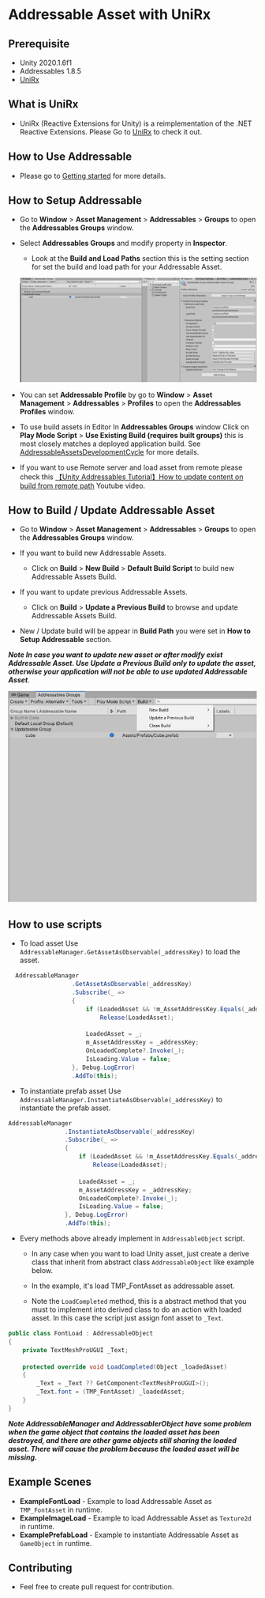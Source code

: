 # Addressable Asset with UniRx


## **Prerequisite**

- Unity 2020.1.6f1
- Addressables 1.8.5
- [UniRx](https://github.com/neuecc/UniRx)

## What is UniRx
- UniRx (Reactive Extensions for Unity) is a reimplementation of the .NET Reactive Extensions. Please Go to [UniRx](https://github.com/neuecc/UniRx) to check it out.

## How to Use Addressable

- Please go to [Getting started](https://docs.unity3d.com/Packages/com.unity.addressables@1.8/manual/AddressableAssetsGettingStarted.html) for more details.

## How to Setup Addressable

- Go to **Window** > **Asset Management** > **Addressables** > **Groups** to open the **Addressables Groups** window.

- Select **Addressables Groups** and modify property in **Inspector**.

  - Look at the **Build and Load Paths** section this is the setting section for set the build and load path for your Addressable Asset.
  
  ![image-20201110161344789](Manual/Images/image-20201110161344789.png)

- You can set **Addressable Profile** by go to **Window** > **Asset Management** > **Addressables** > **Profiles** to open the **Addressables Profiles** window.

- To use build assets in Editor In **Addressables Groups** window Click on **Play Mode Script** > **Use Existing Build (requires built groups)** this is most closely matches a deployed application build. See [AddressableAssetsDevelopmentCycle](https://docs.unity3d.com/Packages/com.unity.addressables@1.8/manual/AddressableAssetsDevelopmentCycle.html) for more details.

- If you want to use Remote server and load asset from remote please check this [【Unity Addressables Tutorial】How to update content on build from remote path](https://www.youtube.com/watch?v=KJbNsaj1c1o) Youtube video.

## How to Build / Update Addressable Asset

- Go to **Window** > **Asset Management** > **Addressables** > **Groups** to open the **Addressables Groups** window.

- If you want to build new Addressable Assets.
	
  - Click on **Build** > **New Build** > **Default Build Script** to build new Addressable Assets Build.
  
- If you want to update previous Addressable Assets.
	
  - Click on **Build** > **Update a Previous Build** to browse and update Addressable Assets Build.
  
- New / Update build will be appear in **Build Path** you were set in **How to Setup Addressable** section.

***Note In case you want to update new asset or after modify exist Addressable Asset. Use Update a Previous Build only to update the asset, otherwise your application will not be able to use updated Addressable Asset***.

  ![image-20201110164525290](Manual/Images/image-20201110164525290.png)

## How to use scripts

- To load asset Use `AddressableManager.GetAssetAsObservable(_addressKey)` to load the asset.

```c#
  AddressableManager
                  .GetAssetAsObservable(_addressKey)
                  .Subscribe(_ =>
                  {
                      if (LoadedAsset && !m_AssetAddressKey.Equals(_addressKey))
                          Release(LoadedAsset);
  
                      LoadedAsset = _;
                      m_AssetAddressKey = _addressKey;
                      OnLoadedComplete?.Invoke(_);
                      IsLoading.Value = false;
                  }, Debug.LogError)
                  .AddTo(this);
```
- To instantiate prefab asset Use `AddressableManager.InstantiateAsObservable(_addressKey)` to instantiate the prefab asset.
```c#
AddressableManager
                .InstantiateAsObservable(_addressKey)
                .Subscribe(_ =>
                {
                    if (LoadedAsset && !m_AssetAddressKey.Equals(_addressKey))
                        Release(LoadedAsset);

                    LoadedAsset = _;
                    m_AssetAddressKey = _addressKey;
                    OnLoadedComplete?.Invoke(_);
                    IsLoading.Value = false;
                }, Debug.LogError)
                .AddTo(this);
```

- Every methods above already implement in `AddressableObject` script.

  - In any case when you want to load Unity asset, just create a derive class that inherit from abstract class `AddressableObject` like example below.
  - In the example, it's load TMP_FontAsset as addressable asset.

  - Note the `LoadCompleted` method, this is a abstract method that you must to implement into derived class to do an action with loaded asset. In this case the script just assign font asset to `_Text`.

```c#
public class FontLoad : AddressableObject
{
    private TextMeshProUGUI _Text;

    protected override void LoadCompleted(Object _loadedAsset)
    {
        _Text = _Text ?? GetComponent<TextMeshProUGUI>();
        _Text.font = (TMP_FontAsset) _loadedAsset;
    }
}
```

***Note AddressableManager and AddressablerObject have some problem when the game object that contains the loaded asset has been destroyed, and there are other game objects still sharing the loaded asset. There will cause the problem because the loaded asset will be missing.***

## Example Scenes

- **ExampleFontLoad** - Example to load Addressable Asset as `TMP_FontAsset` in runtime.
- **ExampleImageLoad** - Example to load Addressable Asset as `Texture2d` in runtime.
- **ExamplePrefabLoad** - Example to instantiate Addressable Asset as `GameObject` in runtime.


## Contributing
- Feel free to create pull request for contribution.
